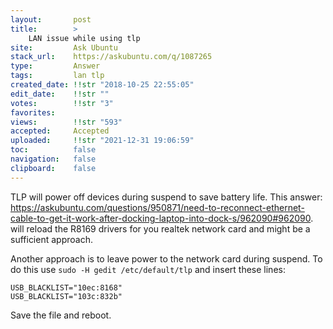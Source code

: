 ```yaml
---
layout:       post
title:        >
    LAN issue while using tlp
site:         Ask Ubuntu
stack_url:    https://askubuntu.com/q/1087265
type:         Answer
tags:         lan tlp
created_date: !!str "2018-10-25 22:55:05"
edit_date:    !!str ""
votes:        !!str "3"
favorites:    
views:        !!str "593"
accepted:     Accepted
uploaded:     !!str "2021-12-31 19:06:59"
toc:          false
navigation:   false
clipboard:    false
---
```


TLP will power off devices during suspend to save battery life. This answer: https://askubuntu.com/questions/950871/need-to-reconnect-ethernet-cable-to-get-it-work-after-docking-laptop-into-dock-s/962090#962090. will reload the R8169 drivers for you realtek network card and might be a sufficient approach.

Another approach is to leave power to the network card during suspend. To do this use `sudo -H gedit /etc/default/tlp` and insert these lines:

``` 
USB_BLACKLIST="10ec:8168"
USB_BLACKLIST="103c:832b"

```

Save the file and reboot.
